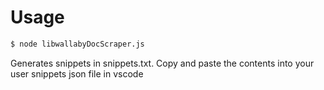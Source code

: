 # Usage

```bash
$ node libwallabyDocScraper.js
```

Generates snippets in snippets.txt. Copy and paste the contents into your user snippets json file in vscode
